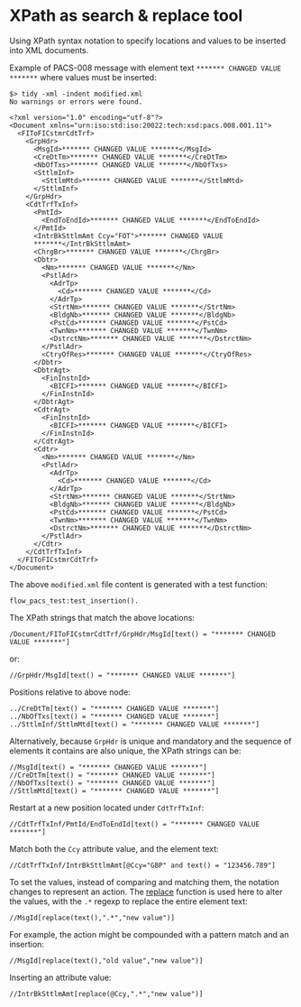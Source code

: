 # XPath as search & replace tool

Using XPath syntax notation to specify locations and values to be inserted
into XML documents.

Example of PACS-008 message with element text `******* CHANGED VALUE *******`
where values must be inserted:

```
$> tidy -xml -indent modified.xml 
No warnings or errors were found.

<?xml version="1.0" encoding="utf-8"?>
<Document xmlns="urn:iso:std:iso:20022:tech:xsd:pacs.008.001.11">
  <FIToFICstmrCdtTrf>
    <GrpHdr>
      <MsgId>******* CHANGED VALUE *******</MsgId>
      <CreDtTm>******* CHANGED VALUE *******</CreDtTm>
      <NbOfTxs>******* CHANGED VALUE *******</NbOfTxs>
      <SttlmInf>
        <SttlmMtd>******* CHANGED VALUE *******</SttlmMtd>
      </SttlmInf>
    </GrpHdr>
    <CdtTrfTxInf>
      <PmtId>
        <EndToEndId>******* CHANGED VALUE *******</EndToEndId>
      </PmtId>
      <IntrBkSttlmAmt Ccy="FOT">******* CHANGED VALUE
      *******</IntrBkSttlmAmt>
      <ChrgBr>******* CHANGED VALUE *******</ChrgBr>
      <Dbtr>
        <Nm>******* CHANGED VALUE *******</Nm>
        <PstlAdr>
          <AdrTp>
            <Cd>******* CHANGED VALUE *******</Cd>
          </AdrTp>
          <StrtNm>******* CHANGED VALUE *******</StrtNm>
          <BldgNb>******* CHANGED VALUE *******</BldgNb>
          <PstCd>******* CHANGED VALUE *******</PstCd>
          <TwnNm>******* CHANGED VALUE *******</TwnNm>
          <DstrctNm>******* CHANGED VALUE *******</DstrctNm>
        </PstlAdr>
        <CtryOfRes>******* CHANGED VALUE *******</CtryOfRes>
      </Dbtr>
      <DbtrAgt>
        <FinInstnId>
          <BICFI>******* CHANGED VALUE *******</BICFI>
        </FinInstnId>
      </DbtrAgt>
      <CdtrAgt>
        <FinInstnId>
          <BICFI>******* CHANGED VALUE *******</BICFI>
        </FinInstnId>
      </CdtrAgt>
      <Cdtr>
        <Nm>******* CHANGED VALUE *******</Nm>
        <PstlAdr>
          <AdrTp>
            <Cd>******* CHANGED VALUE *******</Cd>
          </AdrTp>
          <StrtNm>******* CHANGED VALUE *******</StrtNm>
          <BldgNb>******* CHANGED VALUE *******</BldgNb>
          <PstCd>******* CHANGED VALUE *******</PstCd>
          <TwnNm>******* CHANGED VALUE *******</TwnNm>
          <DstrctNm>******* CHANGED VALUE *******</DstrctNm>
        </PstlAdr>
      </Cdtr>
    </CdtTrfTxInf>
  </FIToFICstmrCdtTrf>
</Document>
```

The above `modified.xml` file content is generated with a test function:

```
flow_pacs_test:test_insertion().
```

The XPath strings that match the above locations:

```
/Document/FIToFICstmrCdtTrf/GrpHdr/MsgId[text() = "******* CHANGED VALUE *******"]
```

or:

```
//GrpHdr/MsgId[text() = "******* CHANGED VALUE *******"]
```

Positions relative to above node:

```
../CreDtTm[text() = "******* CHANGED VALUE *******"]
../NbOfTxs[text() = "******* CHANGED VALUE *******"]
../SttlmInf/SttlmMtd[text() = "******* CHANGED VALUE *******"]
```

Alternatively, because `GrpHdr` is unique and mandatory and the sequence of
elements it contains are also unique, the XPath strings can be:

```
//MsgId[text() = "******* CHANGED VALUE *******"]
//CreDtTm[text() = "******* CHANGED VALUE *******"]
//NbOfTxs[text() = "******* CHANGED VALUE *******"]
//SttlmMtd[text() = "******* CHANGED VALUE *******"]
```

Restart at a new position located under `CdtTrfTxInf`:

```
//CdtTrfTxInf/PmtId/EndToEndId[text() = "******* CHANGED VALUE *******"]
```

Match both the `Ccy` attribute value, and the element text:

```
//CdtTrfTxInf/IntrBkSttlmAmt[@Ccy="GBP" and text() = "123456.789"]

```

[](https://www.w3.org/TR/xpath-functions/)


To set the values, instead of comparing and matching them, the notation
changes to represent an action.  The
[replace](https://www.w3.org/TR/xpath-functions/#func-replace) function is
used here to alter the values, with the `.*` regexp to replace the entire
element text:

```
//MsgId[replace(text(),".*","new value")]
```

For example, the action might be compounded with a pattern match and an
insertion:

```
//MsgId[replace(text(),"old value","new value")]
```

Inserting an attribute value:

```
//IntrBkSttlmAmt[replace(@Ccy,".*","new value")]
```

